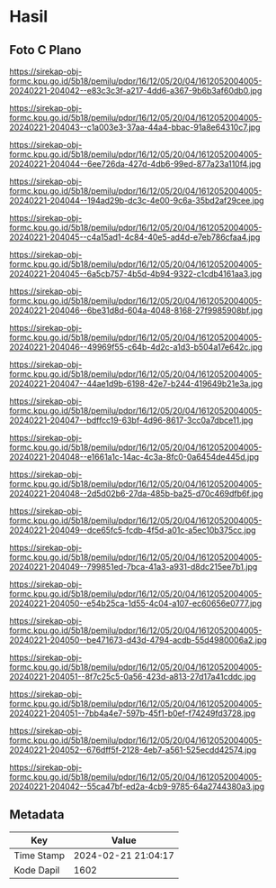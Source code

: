 # Hasil

## Foto C Plano

https://sirekap-obj-formc.kpu.go.id/5b18/pemilu/pdpr/16/12/05/20/04/1612052004005-20240221-204042--e83c3c3f-a217-4dd6-a367-9b6b3af60db0.jpg

https://sirekap-obj-formc.kpu.go.id/5b18/pemilu/pdpr/16/12/05/20/04/1612052004005-20240221-204043--c1a003e3-37aa-44a4-bbac-91a8e64310c7.jpg

https://sirekap-obj-formc.kpu.go.id/5b18/pemilu/pdpr/16/12/05/20/04/1612052004005-20240221-204044--6ee726da-427d-4db6-99ed-877a23a110f4.jpg

https://sirekap-obj-formc.kpu.go.id/5b18/pemilu/pdpr/16/12/05/20/04/1612052004005-20240221-204044--194ad29b-dc3c-4e00-9c6a-35bd2af29cee.jpg

https://sirekap-obj-formc.kpu.go.id/5b18/pemilu/pdpr/16/12/05/20/04/1612052004005-20240221-204045--c4a15ad1-4c84-40e5-ad4d-e7eb786cfaa4.jpg

https://sirekap-obj-formc.kpu.go.id/5b18/pemilu/pdpr/16/12/05/20/04/1612052004005-20240221-204045--6a5cb757-4b5d-4b94-9322-c1cdb4161aa3.jpg

https://sirekap-obj-formc.kpu.go.id/5b18/pemilu/pdpr/16/12/05/20/04/1612052004005-20240221-204046--6be31d8d-604a-4048-8168-27f9985908bf.jpg

https://sirekap-obj-formc.kpu.go.id/5b18/pemilu/pdpr/16/12/05/20/04/1612052004005-20240221-204046--49969f55-c64b-4d2c-a1d3-b504a17e642c.jpg

https://sirekap-obj-formc.kpu.go.id/5b18/pemilu/pdpr/16/12/05/20/04/1612052004005-20240221-204047--44ae1d9b-6198-42e7-b244-419649b21e3a.jpg

https://sirekap-obj-formc.kpu.go.id/5b18/pemilu/pdpr/16/12/05/20/04/1612052004005-20240221-204047--bdffcc19-63bf-4d96-8617-3cc0a7dbce11.jpg

https://sirekap-obj-formc.kpu.go.id/5b18/pemilu/pdpr/16/12/05/20/04/1612052004005-20240221-204048--e1661a1c-14ac-4c3a-8fc0-0a6454de445d.jpg

https://sirekap-obj-formc.kpu.go.id/5b18/pemilu/pdpr/16/12/05/20/04/1612052004005-20240221-204048--2d5d02b6-27da-485b-ba25-d70c469dfb6f.jpg

https://sirekap-obj-formc.kpu.go.id/5b18/pemilu/pdpr/16/12/05/20/04/1612052004005-20240221-204049--dce65fc5-fcdb-4f5d-a01c-a5ec10b375cc.jpg

https://sirekap-obj-formc.kpu.go.id/5b18/pemilu/pdpr/16/12/05/20/04/1612052004005-20240221-204049--799851ed-7bca-41a3-a931-d8dc215ee7b1.jpg

https://sirekap-obj-formc.kpu.go.id/5b18/pemilu/pdpr/16/12/05/20/04/1612052004005-20240221-204050--e54b25ca-1d55-4c04-a107-ec60656e0777.jpg

https://sirekap-obj-formc.kpu.go.id/5b18/pemilu/pdpr/16/12/05/20/04/1612052004005-20240221-204050--be471673-d43d-4794-acdb-55d4980006a2.jpg

https://sirekap-obj-formc.kpu.go.id/5b18/pemilu/pdpr/16/12/05/20/04/1612052004005-20240221-204051--8f7c25c5-0a56-423d-a813-27d17a41cddc.jpg

https://sirekap-obj-formc.kpu.go.id/5b18/pemilu/pdpr/16/12/05/20/04/1612052004005-20240221-204051--7bb4a4e7-597b-45f1-b0ef-f74249fd3728.jpg

https://sirekap-obj-formc.kpu.go.id/5b18/pemilu/pdpr/16/12/05/20/04/1612052004005-20240221-204052--676dff5f-2128-4eb7-a561-525ecdd42574.jpg

https://sirekap-obj-formc.kpu.go.id/5b18/pemilu/pdpr/16/12/05/20/04/1612052004005-20240221-204042--55ca47bf-ed2a-4cb9-9785-64a2744380a3.jpg


## Metadata

| Key        | Value               |
| ---------- | ------------------- |
| Time Stamp | 2024-02-21 21:04:17 |
| Kode Dapil | 1602                |



